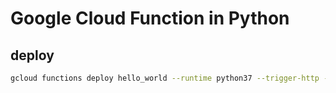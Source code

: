 # Google Cloud Function in Python

## deploy

```bash
gcloud functions deploy hello_world --runtime python37 --trigger-http --source src
```

